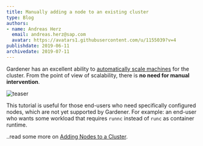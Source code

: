```yaml
---
title: Manually adding a node to an existing cluster
type: Blog
authors: 
- name: Andreas Herz
  email: andreas.herz@sap.com
  avatar: https://avatars1.githubusercontent.com/u/1155039?v=4
publishdate: 2019-06-11
archivedate: 2019-07-11
---
```


Gardener has an excellent ability to [automatically scale machines](/components/mcm/) for the cluster. From the point of view 
of scalability, there is **no need for manual intervention**. 

![teaser](teaser.svg)

This tutorial is useful for those end-users who need specifically configured nodes, which are not yet supported 
by Gardener. For example: an end-user who wants some workload that requires `runnc` instead of `runc` as container 
runtime.


..read some more on [Adding Nodes to a Cluster](https://github.com/gardener/documentation/blob/master/website/documentation/guides/install_gardener/add-node-to-cluster/_index.md).


